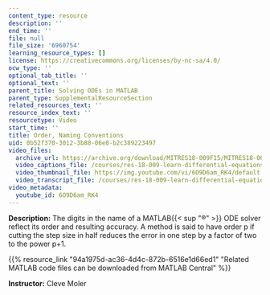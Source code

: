```yaml
---
content_type: resource
description: ''
end_time: ''
file: null
file_size: '6960754'
learning_resource_types: []
license: https://creativecommons.org/licenses/by-nc-sa/4.0/
ocw_type: ''
optional_tab_title: ''
optional_text: ''
parent_title: Solving ODEs in MATLAB
parent_type: SupplementalResourceSection
related_resources_text: ''
resource_index_text: ''
resourcetype: Video
start_time: ''
title: Order, Naming Conventions
uid: 0b52f370-3012-3b88-06e8-b2c389223497
video_files:
  archive_url: https://archive.org/download/MITRES18-009F15/MITRES18-009F15_odes_04_300k.mp4
  video_captions_file: /courses/res-18-009-learn-differential-equations-up-close-with-gilbert-strang-and-cleve-moler-fall-2015/739e9a92342e5814af1f984e3558996f_6O9D6am_RK4.vtt
  video_thumbnail_file: https://img.youtube.com/vi/6O9D6am_RK4/default.jpg
  video_transcript_file: /courses/res-18-009-learn-differential-equations-up-close-with-gilbert-strang-and-cleve-moler-fall-2015/db7d0910df007f7ff8887d420d9243d4_6O9D6am_RK4.pdf
video_metadata:
  youtube_id: 6O9D6am_RK4
---
```


**Description:** The digits in the name of a MATLAB{{< sup "®" >}} ODE solver reflect its order and resulting accuracy. A method is said to have order p if cutting the step size in half reduces the error in one step by a factor of two to the power p+1.

{{% resource_link "94a1975d-ac36-4d4c-872b-6516e1d66ed1" "Related MATLAB code files can be downloaded from MATLAB Central" %}}

**Instructor:** Cleve Moler

